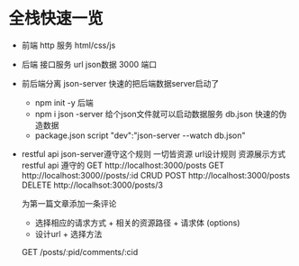 # 全栈快速一览

- 前端 http 服务 html/css/js
- 后端 接口服务 
    url  json数据
    3000 端口
- 前后端分离
    json-server 快速的把后端数据server启动了
    - npm init -y 后端
    - npm i json -server 给个json文件就可以启动数据服务
        db.json 快速的伪造数据
    - package.json
        script 
        "dev":"json-server --watch db.json"

- restful api  json-server遵守这个规则
    一切皆资源 url设计规则
    资源展示方式 restful api 遵守的
    GET  http://localhost:3000/posts
    GET  http://localhost:3000//posts/:id
    CRUD
    POST http://localhost:3000/posts
    DELETE http://localhsot:3000/posts/3


    为第一篇文章添加一条评论

    - 选择相应的请求方式 + 相关的资源路径 + 请求体 (options)
    - 设计url + 选择方法


    GET /posts/:pid/comments/:cid
